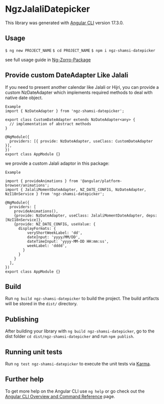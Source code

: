 # NgzJalaliDatepicker

This library was generated with [Angular CLI](https://github.com/angular/angular-cli) version 17.3.0.

## Usage

`$ ng new PROJECT_NAME`
`$ cd PROJECT_NAME`
`$ npm i ngz-shamsi-datepicker`

see full usage guide in [Ng-Zorro-Package](https://ng.ant.design/components/date-picker/en)

## Provide custom DateAdapter Like Jalali
If you need to present another calendar like Jalali or Hijri, you can provide a custom NzDateAdapter which implements required methods to deal with native date object.

```
Example
import { NzDateAdapter } from 'ngz-shamsi-datepicker';

export class CustomDateAdapter extends NzDateAdapter<any> {
  // implementation of abstract methods
}

@NgModule({
  providers: [{ provide: NzDateAdapter, useClass: CustomDateAdapter }],
})
export class AppModule {}
```

we provide a custom Jalali adaptor in this package:

```
Example

import { provideAnimations } from '@angular/platform-browser/animations';
import { JalaliMomentDateAdapter, NZ_DATE_CONFIG, NzDateAdapter, NzI18nService } from 'ngz-shamsi-datepicker';

@NgModule({
  providers: [
    provideAnimations(),
    {provide: NzDateAdapter, useClass: JalaliMomentDateAdapter, deps: [NzI18nService]},
    {provide: NZ_DATE_CONFIG, useValue: {
      displayFormats: {
          veryShortWeekLabel: 'dd',
          dateInput: 'yyyy/MM/DD',
          dateTimeInput: 'yyyy-MM-DD HH:mm:ss',
          weekLabel: 'dddd',
        }
      }
    }
  ],
})
export class AppModule {}
```

## Build

Run `ng build ngz-shamsi-datepicker` to build the project. The build artifacts will be stored in the `dist/` directory.

## Publishing

After building your library with `ng build ngz-shamsi-datepicker`, go to the dist folder `cd dist/ngz-shamsi-datepicker` and run `npm publish`.

## Running unit tests

Run `ng test ngz-shamsi-datepicker` to execute the unit tests via [Karma](https://karma-runner.github.io).

## Further help

To get more help on the Angular CLI use `ng help` or go check out the [Angular CLI Overview and Command Reference](https://angular.io/cli) page.
